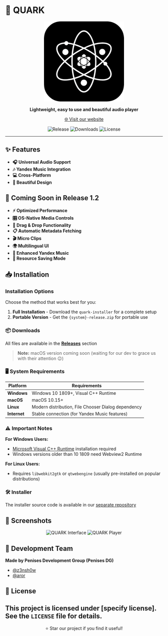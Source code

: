 # 🎵 QUARK

<p align="center">
  <img width="256" height="256" src="https://raw.githubusercontent.com/z3nsh0w/QUARK/refs/heads/main/assets/icon512.png" alt="QUARK Logo">
</p>

<p align="center">
  <strong>Lightweight, easy to use and beautiful audio player</strong>
</p>

<p align="center">
  <a href="https://quarkaudio.github.io/">🌐 Visit our website</a>
</p>

<div align="center">

![Release](https://img.shields.io/github/v/release/z3nsh0w/QUARK?style=flat-square)
![Downloads](https://img.shields.io/github/downloads/z3nsh0w/QUARK/total?style=flat-square)
![License](https://img.shields.io/github/license/z3nsh0w/QUARK?style=flat-square)

</div>

---

## ✨ Features

- **🎧 Universal Audio Support**
- **🎶 Yandex Music Integration**
- **💻 Cross-Platform**
- **🎨 Beautiful Design**

## 🚀 Coming Soon in Release 1.2

- **⚡ Optimized Performance**
- **🎛️ OS-Native Media Controls**
- **📂 Drag & Drop Functionality**
- **📋 Automatic Metadata Fetching**
- **🎬 Micro Clips**
- **🌍 Multilingual UI**
- **🔧 Enhanced Yandex Music**
- **💾 Resource Saving Mode**

## 📥 Installation

### Installation Options

Choose the method that works best for you:

1. **Full Installation** - Download the `quark-installer` for a complete setup
2. **Portable Version** - Get the `{system}-release.zip` for portable use

### 📦 Downloads

All files are available in the [**Releases**](https://github.com/z3nsh0w/QUARK/releases) section

> **Note:** macOS version coming soon (waiting for our dev to grace us with their attention 😉)

### 🖥️ System Requirements

| Platform | Requirements |
|----------|-------------|
| **Windows** | Windows 10 1809+, Visual C++ Runtime |
| **macOS** | macOS 10.15+ |
| **Linux** | Modern distribution, File Chooser Dialog dependency |
| **Internet** | Stable connection (for Yandex Music features) |

### ⚠️ Important Notes

**For Windows Users:**
- [Microsoft Visual C++ Runtime](https://aka.ms/vs/17/release/vc_redist.x64.exe) installation required
- Windows versions older than 10 1809 need Webview2 Runtime

**For Linux Users:**
- Requires `libwebkit2gtk` or `qtwebengine` (usually pre-installed on popular distributions)

### 🛠️ Installer

The installer source code is available in our [separate repository](https://github.com/z3nsh0w/quark-installer/)

## 📸 Screenshots

<p align="center">
  <img src="appphoto.png" alt="QUARK Interface" width="45%">
  <img src="appphoto1.png" alt="QUARK Player" width="45%">
</p>

## 👥 Development Team

**Made by Penises Development Group (Penises DG)**
- [@z3nsh0w](https://github.com/z3nsh0w)
- [@aror](https://github.com/aror)

## 📄 License

This project is licensed under [specify license]. See the `LICENSE` file for details.
---

<p align="center">
  ⭐ Star our project if you find it useful!
</p>

